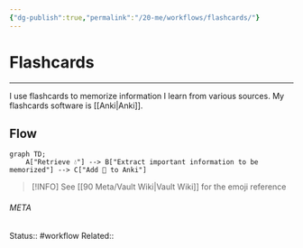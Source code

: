 ```yaml
---
{"dg-publish":true,"permalink":"/20-me/workflows/flashcards/"}
---
```


# Flashcards
---
I use flashcards to memorize information I learn from various sources. My flashcards software is [[Anki\|Anki]].

## Flow
```mermaid
graph TD;
	A["Retrieve 💧"] --> B["Extract important information to be memorized"] --> C["Add 🎴 to Anki"]
```

> [!INFO]
> See [[90 Meta/Vault Wiki\|Vault Wiki]] for the emoji reference




###### META
Status:: #workflow
Related:: 

